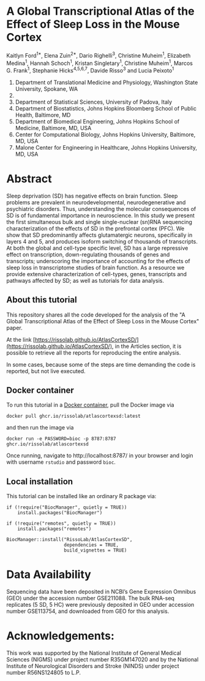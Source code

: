 # A Global Transcriptional Atlas of the Effect of Sleep Loss in the Mouse Cortex

Kaitlyn Ford<sup>1*</sup>, Elena Zuin<sup>2*</sup>, Dario Righelli<sup>3</sup>, Christine Muheim<sup>1</sup>, Elizabeth Medina<sup>1</sup>, Hannah Schoch<sup>1</sup>, Kristan Singletary<sup>1</sup>, Christine Muheim<sup>1</sup>, Marcos G. Frank<sup>1</sup>, Stephanie Hicks<sup>4,5,6,7</sup>, Davide Risso<sup>3</sup> and Lucia Peixoto<sup>1</sup>
 
1. Department of Translational Medicine and Physiology, Washington State University, Spokane, WA 
2. 
3. Department of Statistical Sciences, University of Padova, Italy
4. Department of Biostatistics, Johns Hopkins Bloomberg School of Public Health, Baltimore, MD
5. Department of Biomedical Engineering, Johns Hopkins School of Medicine, Baltimore, MD, USA
6. Center for Computational Biology, Johns Hopkins University, Baltimore, MD, USA
7. Malone Center for Engineering in Healthcare, Johns Hopkins University, MD, USA


# Abstract 

Sleep deprivation (SD) has negative effects on brain function. Sleep problems are prevalent in neurodevelopmental, neurodegenerative and psychiatric disorders. Thus, understanding the molecular consequences of SD is of fundamental importance in neuroscience. In this study we present the first simultaneous bulk and single single-nuclear (sn)RNA sequencing characterization of the effects of SD in the prefrontal cortex (PFC). We show that SD predominantly affects glutamatergic neurons, specifically in layers 4 and 5, and produces isoform switching of thousands of transcripts. At both the global and cell-type specific level, SD has a large repressive effect on transcription, down-regulating thousands of genes and transcripts; underscoring the importance of accounting for the effects of sleep loss in transcriptome studies of brain function. As a resource we provide extensive characterization of cell-types, genes, transcripts and pathways affected by SD; as well as tutorials for data analysis.

## About this tutorial

This repository shares all the code developed for the analysis of the "A Global Transcriptional Atlas of the Effect of Sleep Loss in the Mouse Cortex" paper.

At the link [https://rissolab.github.io/AtlasCortexSD/](https://rissolab.github.io/AtlasCortexSD/), in the Articles section, it is possible to retrieve all the 
reports for reproducing the entire analysis.

In some cases, because some of the steps are time demanding the code is reported, 
but not live executed. 

## Docker container

To run this tutorial in a
[Docker container](ghcr.io/rissolab/atlascortexsd:latest),
pull the Docker image via

```
docker pull ghcr.io/rissolab/atlascortexsd:latest
``` 

and then run the image via

```
docker run -e PASSWORD=bioc -p 8787:8787 ghcr.io/rissolab/atlascortexsd
```

Once running, navigate to http://localhost:8787/ in your browser and login with
username `rstudio` and password `bioc`.

## Local installation

This tutorial can be installed like an ordinary R package via:

```
if (!require("BiocManager", quietly = TRUE))
    install.packages("BiocManager")

if (!require("remotes", quietly = TRUE))
    install.packages("remotes")

BiocManager::install("RissoLab/AtlasCortexSD",
                     dependencies = TRUE,
                     build_vignettes = TRUE)
```

# Data Availability

Sequencing data have been deposited in NCBI’s Gene Expression Omnibus (GEO) under the accession number GSE211088. The bulk RNA-seq replicates (5 SD, 5 HC) were previously deposited in GEO under accession number GSE113754, and downloaded from GEO for this analysis. 

# Acknowledgements:

This work was supported by the National Institute of General Medical Sciences (NIGMS) under project number R35GM147020 and by the National Institute of Neurological Disorders and Stroke (NINDS) under project number R56NS124805 to L.P.
